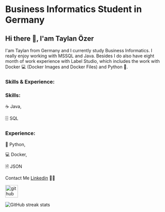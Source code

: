 # Business Informatics Student in Germany
## Hi there 👋, I'am Taylan Özer

I'am Taylan from Germany and I currently study Business Informatics. I really enjoy working with MSSQL and Java. Besides I do also have eight month of work experience with Label Studio, which includes the work with Docker 💻 (Docker Images and Docker Files) and Python 🐍.

### Skills & Experience: 

### Skills:

  ☕ Java, 

  🗄️ SQL

### Experience:

  🐍 Python, 
  
  💻 Docker,

   🗎 JSON
  
Contact Me [Linkedin](https://www.linkedin.com/in/taylan-özer-ab6890143/) 👨‍💻



[<img src='https://cdn.jsdelivr.net/npm/simple-icons@3.0.1/icons/github.svg' alt='github' height='40'>](https://github.com/tBuddy00)  



![GitHub streak stats](https://streak-stats.demolab.com/?user=tBuddy00)  

